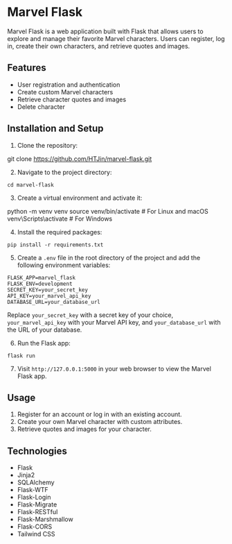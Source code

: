 # Marvel Flask

Marvel Flask is a web application built with Flask that allows users to explore and manage their favorite Marvel characters. Users can register, log in, create their own characters, and retrieve quotes and images.

## Features

- User registration and authentication
- Create custom Marvel characters
- Retrieve character quotes and images
- Delete character

## Installation and Setup

1. Clone the repository:

git clone https://github.com/HTJin/marvel-flask.git

2. Navigate to the project directory:

`cd marvel-flask`

3. Create a virtual environment and activate it:

python -m venv venv
source venv/bin/activate  # For Linux and macOS
venv\Scripts\activate     # For Windows

4. Install the required packages:

`pip install -r requirements.txt`

5. Create a `.env` file in the root directory of the project and add the following environment variables:
```
FLASK_APP=marvel_flask
FLASK_ENV=development
SECRET_KEY=your_secret_key
API_KEY=your_marvel_api_key
DATABASE_URL=your_database_url
```

Replace `your_secret_key` with a secret key of your choice, `your_marvel_api_key` with your Marvel API key, and `your_database_url` with the URL of your database.

6. Run the Flask app:

`flask run`

7. Visit `http://127.0.0.1:5000` in your web browser to view the Marvel Flask app.

## Usage

1. Register for an account or log in with an existing account.
2. Create your own Marvel character with custom attributes.
3. Retrieve quotes and images for your character.

## Technologies

- Flask
- Jinja2
- SQLAlchemy
- Flask-WTF
- Flask-Login
- Flask-Migrate
- Flask-RESTful
- Flask-Marshmallow
- Flask-CORS
- Tailwind CSS
